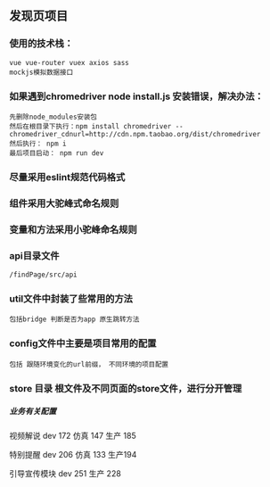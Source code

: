 ## 发现页项目

### 使用的技术栈：
    vue vue-router vuex axios sass
    mockjs模拟数据接口
    
### 如果遇到chromedriver node install.js 安装错误，解决办法：
    先删除node_modules安装包
    然后在根目录下执行：npm install chromedriver --chromedriver_cdnurl=http://cdn.npm.taobao.org/dist/chromedriver
    然后执行： npm i
    最后项目启动： npm run dev
    
### 尽量采用eslint规范代码格式

### 组件采用大驼峰式命名规则

### 变量和方法采用小驼峰命名规则

### api目录文件
    /findPage/src/api

### util文件中封装了些常用的方法
    包括bridge 判断是否为app 原生跳转方法

### config文件中主要是项目常用的配置
    包括 跟随环境变化的url前缀， 不同环境的项目配置

### store 目录 根文件及不同页面的store文件，进行分开管理

##### 业务有关配置

视频解说
dev 172 仿真 147 生产 185

特别提醒
dev 206 仿真 133 生产194

引导宣传模块
dev 251 生产 228


